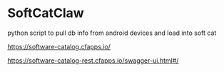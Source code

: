 # SoftCatClaw
python script to pull db info from android devices and load into soft cat


https://software-catalog.cfapps.io/

https://software-catalog-rest.cfapps.io/swagger-ui.html#/
